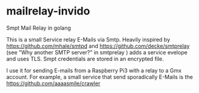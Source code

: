 # mailrelay-invido
Smpt Mail Relay in golang

This is a small Service relay E-Mails via Smtp. Heavily inspired by https://github.com/mhale/smtpd and https://github.com/decke/smtprelay 
(see "Why another SMTP server?" in smtprelay ) adds a service evelope and uses TLS. Smpt credentials are stored in an encrypted file.

I use it for sending E-mails from a Raspberry Pi3 with a relay to a Gmx account.
For example, a small service that send sporadically E-Mails  is the https://github.com/aaaasmile/crawler
